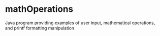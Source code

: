 # mathOperations
Java program providing examples of user input, mathematical operations, and printf formatting manipulation
